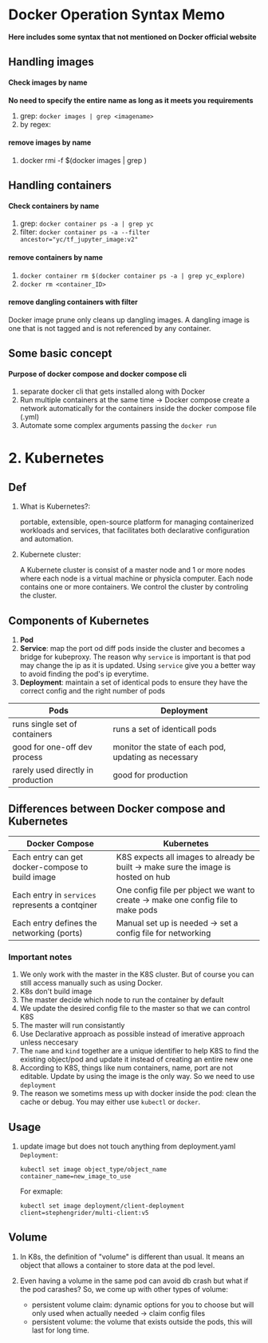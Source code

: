 # Docker Operation Syntax Memo

**Here includes some syntax that not mentioned on Docker official website**

## Handling images
#### Check images by name
**No need to specify the entire name as long as it meets you requirements**
1. grep: `docker images | grep <imagename>`
2. by regex: 

#### remove images by name
1. docker rmi -f $(docker images | grep <imagename>)

## Handling containers
#### Check containers by name
1. grep: `docker container ps -a | grep yc`
2. filter: `docker container ps -a --filter ancestor="yc/tf_jupyter_image:v2"`

#### remove containers by name
1. `docker container rm $(docker container ps -a | grep yc_explore)`
2. `docker rm <container_ID>`

#### remove dangling containers with filter
Docker image prune only cleans up dangling images. A dangling image is one that is not tagged and is not referenced 
by any container.


## Some basic concept
#### Purpose of docker compose and docker compose cli
1. separate docker cli that gets installed along with Docker
2. Run multiple containers at the same time -> Docker compose create a network automatically for the containers inside 
the docker compose file (.yml) 
3. Automate some complex arguments passing the `docker run`


# 2. Kubernetes

## Def

1. What is Kubernetes?:

    portable, extensible, open-source platform for managing containerized workloads and services, that facilitates both declarative configuration and automation.

2. Kubernete cluster:

    A Kubernete cluster is consist of a master node and 1 or more nodes where each node is a virtual machine or physicla computer. Each node contains one or more containers. We control the cluster by controling the cluster.

## Components of Kubernetes

1. **Pod**
2. **Service**: map the port od diff pods inside the cluster and becomes a bridge for kubeproxy. The reason why `service` is important is that pod may change the ip as it is updated. Using `service` give you a better way to avoid finding the pod's ip everytime.
3. **Deployment**: maintain a set of identical pods to ensure they have the correct config and the right number of pods

| Pods | Deployment |
| ---------------------------------- | -----------------------------------------------------|
| runs single set of containers      | runs a set of identicall pods                        |
| good for one-off dev process       | monitor the state of each pod, updating as necessary |
| rarely used directly in production | good for production                                  |

## Differences between Docker compose and Kubernetes

| Docker Compose | Kubernetes |
|-|-|
| Each entry can get docker-compose to build image| K8S expects all images to already be built -> make sure the image is hosted on hub|
| Each entry in `services` represents a contqiner | One config file per pbject we want to create -> make one config file to make pods|
| Each entry defines the networking (ports) | Manual set up is needed -> set a config file for networking|

### Important notes

1. We only work with the master in the K8S cluster. But of course you can still access manually such as using Docker.
2. K8s don't build image
3. The master decide which node to run the container by default
4. We update the desired config file to the master so that we can control K8S
5. The master will run consistantly
6. Use Declarative approach as possible instead of imerative approach unless neccesary
7. The `name` and `kind` together are a unique identifier to help K8S to find the existing object/pod and update it instead of creating an entire new one
8. According to K8S, things like num containers, name, port are not editable. Update by using the image is the only way. So we need to use `deployment`
9. The reason we sometims mess up with docker inside the pod: clean the cache or debug. You may either use `kubectl` or `docker`.

## Usage

1. update image but does not touch anything from deployment.yaml `Deployment`:

    `kubectl set image object_type/object_name container_name=new_image_to_use`

    For exmaple:

    `kubectl set image deployment/client-deployment client=stephengrider/multi-client:v5`

## Volume

1. In K8s, the definition of "volume" is different than usual. It means an object that allows a container to store data at the pod level.

2. Even having a volume in the same pod can avoid db crash but what if the pod carashes? So, we come up with other types of volume:
    * persistent volume claim: dynamic options for you to choose but will only used when actually needed -> claim config files
    * persistent volume: the volume that exists outside the pods, this will last for long time.
